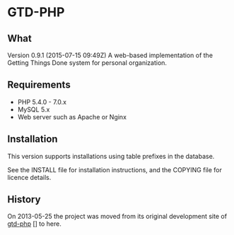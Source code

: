 GTD-PHP
=======

 
What
----
 
Version 0.9.1 (2015-07-15 09:49Z)
A web-based implementation of the Getting Things Done system for personal
organization.

Requirements
------------

* PHP 5.4.0 - 7.0.x
* MySQL 5.x
* Web server such as Apache or Nginx

Installation
------------

This version supports installations using table prefixes in the database.

See the INSTALL file for installation instructions, and the COPYING file for licence details.


History
-------

On 2013-05-25 the project was moved from its original development site of
[gtd-php] [] to here.






[gtd-php]: http://gtd-php.com/






